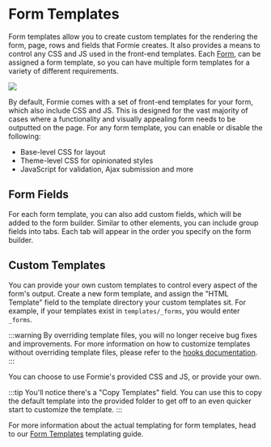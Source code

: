 # Form Templates
Form templates allow you to create custom templates for the rendering the form, page, rows and fields that Formie creates. It also provides a means to control any CSS and JS used in the front-end templates. Each [Form](docs:developers/form), can be assigned a form template, so you can have multiple form templates for a variety of different requirements.

<img src="https://verbb.io/uploads/plugins/formie/formie-templates.png" />

By default, Formie comes with a set of front-end templates for your form, which also include CSS and JS. This is designed for the vast majority of cases where a functionality and visually appealing form needs to be outputted on the page. For any form template, you can enable or disable the following:

- Base-level CSS for layout
- Theme-level CSS for opinionated styles
- JavaScript for validation, Ajax submission and more

## Form Fields
For each form template, you can also add custom fields, which will be added to the form builder. Similar to other elements, you can include group fields into tabs. Each tab will appear in the order you specify on the form builder. 

## Custom Templates
You can provide your own custom templates to control every aspect of the form's output. Create a new form template, and assign the "HTML Template" field to the template directory your custom templates sit. For example, if your templates exist in `templates/_forms`, you would enter `_forms`.

:::warning
By overriding template files, you will no longer receive bug fixes and improvements. For more information on how to customize templates without overriding template files, please refer to the [hooks documentation](docs:developers/hooks).
:::

You can choose to use Formie's provided CSS and JS, or provide your own.

:::tip
You'll notice there's a "Copy Templates" field. You can use this to copy the default template into the provided folder to get off to an even quicker start to customize the template.
:::

For more information about the actual templating for form templates, head to our [Form Templates](docs:template-guides/form-templates) templating guide.

